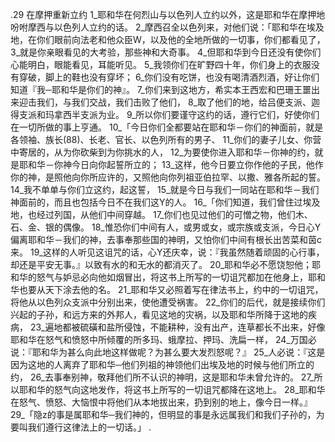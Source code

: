.29 
在摩押重新立约 
1_耶和华在何烈山与以色列人立约以外，这是耶和华在摩押地吩咐摩西与以色列人立约的话。 2_摩西召全以色列来，对他们说：「耶和华在埃及地，在你们眼前向法老和他众臣W，以及他的全地所做的一切事，你们都看见了， 3_就是你亲眼看见的大考验，那些神和大奇事。 4_但耶和华到今日还没有使你们心能明白，眼能看见，耳能听见。 5_我领你们在旷野四十年，你们身上的衣服没有穿破，脚上的鞋也没有穿坏； 6_你们没有吃饼，也没有喝清酒烈酒，好让你们知道『我─耶和华是你们的神』。 7_你们来到这地方，希实本王西宏和巴珊王噩出来迎击我们，与我们交战，我们击败了他们， 8_取了他们的地，给吕便支派、迦得支派和玛拿西半支派为业。 9_所以你们要谨守这约的话，遵行它们，好使你们在一切所做的事上亨通。 
10_「今日你们全都要站在耶和华－你们的神面前，就是各领袖、族长(88)、长老、官长、以色列所有的男子、 11_你们的妻子儿女、你营中寄居的，从为你砍柴到为你挑水的人， 12_为要使你进入耶和华－你神的约，就是耶和华－你神今日向你起誓所立的； 13_这样，他今日要立你作他的子民，他作你的神，是照他向你所应许的，又照他向你列祖亚伯拉罕、以撒、雅各所起的誓。 14_我不单单与你们立这约，起这誓， 15_就是今日与我们一同站在耶和华－我们神面前的，而且也包括今日不在我们这Y的人。 
16_「你们知道，我们曾住过埃及地，也经过列国，从他们中间穿越。 17_你们也见过他们的可憎之物，他们木、石、金、银的偶像。 18_惟恐你们中间有人，或男或女，或宗族或支派，今日心Y偏离耶和华－我们的神，去事奉那些国的神明，又怕你们中间有根长出苦菜和茵c来。 19_这样的人听见这诅咒的话，心Y还庆幸，说：『我虽然随着顽固的心行事，却还是平安无事。』以致有水的和无水的都消灭了。 20_耶和华必不愿饶恕他；耶和华的怒气与妒忌必向他如烟冒出，将这书上所写的一切诅咒都加在他身上，耶和华也要从天下涂去他的名。 21_耶和华又必照着写在律法书上，约中的一切诅咒，将他从以色列众支派中分别出来，使他遭受祸害。 22_你们的后代，就是接续你们兴起的子孙，和远方来的外邦人，看见这地的灾祸，以及耶和华所降于这地的疾病， 23_遍地都被硫磺和盐所侵蚀，不能耕种，没有出产，连草都长不出来，好像耶和华在怒气和愤怒中所倾覆的所多玛、蛾摩拉、押玛、洗扁一样， 24_万国必说：『耶和华为甚么向此地这样做呢？为甚么要大发烈怒呢？』 25_人必说：『这是因为这地的人离弃了耶和华─他们列祖的神领他们出埃及地的时候与他们所立的约， 26_去事奉别神，敬拜他们所不认识的神明，这是耶和华未曾允许的。 27_所以耶和华的怒气向这地发作，将这书上所写的一切诅咒都降在这地上。 28_耶和华在怒气、愤怒、大恼恨中将他们从本地拔出来，扔到别的地上，像今日一样。』 
29_「隐z的事是属耶和华─我们神的，但明显的事是永远属我们和我们子孙的，为要叫我们遵行这律法上的一切话。」 
.